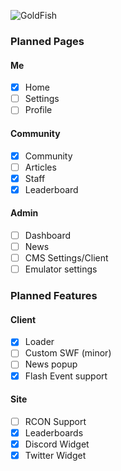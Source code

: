 ![GoldFish](https://imgur.com/TUv8HNu.png)
### Planned Pages
#### Me
- [x] Home
- [ ] Settings
- [ ] Profile
#### Community
- [x] Community
- [ ] Articles
- [x] Staff
- [x] Leaderboard
#### Admin
- [ ] Dashboard
- [ ] News
- [ ] CMS Settings/Client
- [ ] Emulator settings
### Planned Features
#### Client
- [x] Loader
- [ ] Custom SWF (minor)
- [ ] News popup
- [x] Flash Event support
#### Site
- [ ] RCON Support
- [x] Leaderboards
- [x] Discord Widget
- [x] Twitter Widget
